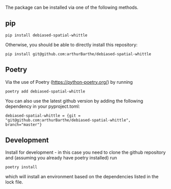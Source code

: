 The package can be installed via one of the following methods.

## pip

    pip install debiased-spatial-whittle

Otherwise, you should be able to directly install this repository:

    pip install git@github.com:arthurBarthe/debiased-spatial-whittle

## Poetry
Via the use of Poetry (https://python-poetry.org/) by running

    poetry add debiased-spatial-whittle

You can also use the latest github version by adding the following dependency in your pyproject.toml:

    debiased-spatial-whittle = {git = "git@github.com:arthurBarthe/debiased-spatial-whittle", branch="master"}

## Development

Install for development - in this case you need to clone the github repository and (assuming you already have poetry installed) run
```
poetry install
```
which will install an environment based on the dependencies listed in the lock
file.